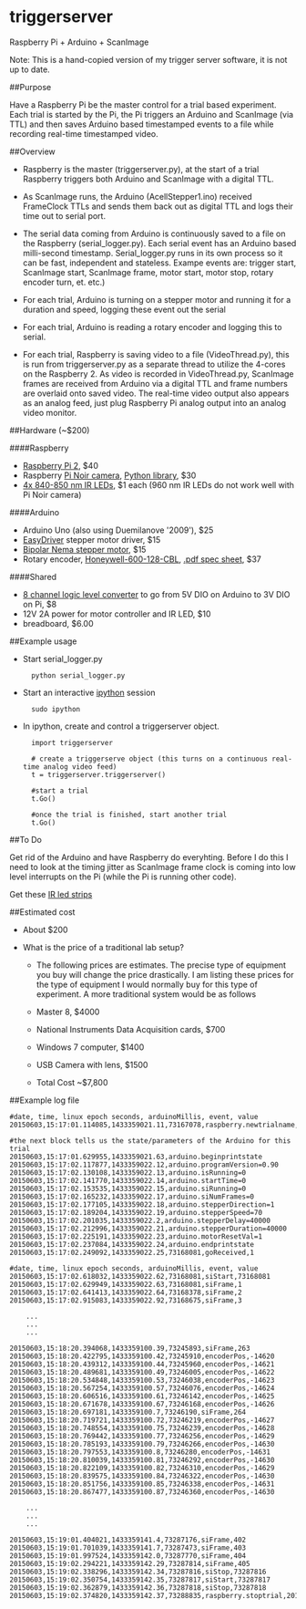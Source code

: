 # triggerserver
Raspberry Pi + Arduino + ScanImage

Note: This is a hand-copied version of my trigger server software, it is not up to date.

##Purpose

Have a Raspberry Pi be the master control for a trial based experiment. Each trial is started by the Pi, the Pi triggers an Arduino and ScanImage (via TTL) and then saves Arduino based timestamped events to a file while recording real-time timestamped video.

##Overview

- Raspberry is the master (triggerserver.py), at the start of a trial Raspberry triggers both Arduino and ScanImage with a digital TTL.

- As ScanImage runs, the Arduino (AcellStepper1.ino) received FrameClock TTLs and sends them back out as digital TTL and  logs their time out to serial port.

- The serial data coming from Arduino is continuously saved to a file on the Raspberry (serial_logger.py). Each serial event has an Arduino based milli-second timestamp. Serial_logger.py runs in its own process so it can be fast, independent and stateless. Exampe events are: trigger start, ScanImage start, ScanImage frame, motor start, motor stop, rotary encoder turn, et. etc.)

- For each trial, Arduino is turning on a stepper motor and running it for a duration and speed, logging these event out the serial

- For each trial, Arduino is reading a rotary encoder and logging this to serial.

- For each trial, Raspberry is saving video to a file (VideoThread.py), this is run from triggerserver.py as a separate thread to utilize the 4-cores on the Raspberry 2. As video is recorded in VideoThread.py, ScanImage frames are received from Arduino via a digital TTL and frame numbers are overlaid onto saved video. The real-time video output also appears as an analog feed, just plug Raspberry Pi analog output into an analog video monitor.

##Hardware (~$200)

####Raspberry
- [Raspberry Pi 2][1], $40
- Raspberry [Pi Noir camera][2], [Python library][9], $30
- [4x 840-850 nm IR LEDs][7], $1 each (960 nm IR LEDs do not work well with Pi Noir camera)

####Arduino
- Arduino Uno (also using Duemilanove '2009'), $25
- [EasyDriver][3] stepper motor driver, $15
- [Bipolar Nema stepper motor][4], $15
- Rotary encoder, [Honeywell-600-128-CBL][5], [.pdf spec sheet][6], $37

####Shared
- [8 channel logic level converter][8] to go from 5V DIO on Arduino to 3V DIO on Pi, $8
- 12V 2A power for motor controller and IR LED, $10
- breadboard, $6.00
  
##Example usage

- Start serial_logger.py  

        python serial_logger.py
    
- Start an interactive [ipython][10] session

        sudo ipython

- In ipython, create and control a triggerserver object.

        import triggerserver
    
        # create a triggerserve object (this turns on a continuous real-time analog video feed)
        t = triggerserver.triggerserver()
    
        #start a trial
        t.Go()
        
        #once the trial is finished, start another trial
        t.Go()
    
##To Do

Get rid of the Arduino and have Raspberry do everyhting. Before I do this I need to look at the timing jitter as ScanImage frame clock is coming into low level interrupts on the Pi (while the Pi is running other code).

Get these [IR led strips](http://www.ledlightsworld.com/infrared-led-strips-c-1_79.html)

##Estimated cost
- About $200

- What is the price of a traditional lab setup?

    - The following prices are estimates. The precise type of equipment you buy will change the price drastically. I am listing these prices for the type of equipment I would normally buy for this type of experiment. A more traditional system would be as follows
        
    - Master 8, $4000
        
    - National Instruments Data Acquisition cards, $700
        
    - Windows 7 computer, $1400
        
    - USB Camera with lens, $1500
        
     - Total Cost ~$7,800
        
##Example log file

	#date, time, linux epoch seconds, arduinoMillis, event, value
	20150603,15:17:01.114085,1433359021.11,73167078,raspberry.newtrialname,20150603_151658_t16.txt
	
    #the next block tells us the state/parameters of the Arduino for this trial
    20150603,15:17:01.629955,1433359021.63,arduino.beginprintstate
	20150603,15:17:02.117877,1433359022.12,arduino.programVersion=0.90
	20150603,15:17:02.130108,1433359022.13,arduino.isRunning=0
	20150603,15:17:02.141770,1433359022.14,arduino.startTime=0
	20150603,15:17:02.153535,1433359022.15,arduino.siRunning=0
	20150603,15:17:02.165232,1433359022.17,arduino.siNumFrames=0
	20150603,15:17:02.177105,1433359022.18,arduino.stepperDirection=1
	20150603,15:17:02.189204,1433359022.19,arduino.stepperSpeed=70
	20150603,15:17:02.201035,1433359022.2,arduino.stepperDelay=40000
	20150603,15:17:02.212996,1433359022.21,arduino.stepperDuration=40000
	20150603,15:17:02.225191,1433359022.23,arduino.motorResetVal=1
	20150603,15:17:02.237084,1433359022.24,arduino.endprintstate
	20150603,15:17:02.249092,1433359022.25,73168081,goReceived,1
      
 	#date, time, linux epoch seconds, arduinoMillis, event, value
    20150603,15:17:02.618032,1433359022.62,73168081,siStart,73168081
	20150603,15:17:02.629949,1433359022.63,73168081,siFrame,1
	20150603,15:17:02.641413,1433359022.64,73168378,siFrame,2
	20150603,15:17:02.915083,1433359022.92,73168675,siFrame,3
      
        ...
        ...
        ...

	20150603,15:18:20.394068,1433359100.39,73245893,siFrame,263
	20150603,15:18:20.422795,1433359100.42,73245910,encoderPos,-14620
	20150603,15:18:20.439312,1433359100.44,73245960,encoderPos,-14621
	20150603,15:18:20.489681,1433359100.49,73246005,encoderPos,-14622
	20150603,15:18:20.534848,1433359100.53,73246038,encoderPos,-14623
	20150603,15:18:20.567254,1433359100.57,73246076,encoderPos,-14624
	20150603,15:18:20.606516,1433359100.61,73246142,encoderPos,-14625
	20150603,15:18:20.671678,1433359100.67,73246168,encoderPos,-14626
	20150603,15:18:20.697181,1433359100.7,73246190,siFrame,264
	20150603,15:18:20.719721,1433359100.72,73246219,encoderPos,-14627
	20150603,15:18:20.748554,1433359100.75,73246239,encoderPos,-14628
	20150603,15:18:20.769442,1433359100.77,73246256,encoderPos,-14629
	20150603,15:18:20.785193,1433359100.79,73246266,encoderPos,-14630
	20150603,15:18:20.797553,1433359100.8,73246280,encoderPos,-14631
	20150603,15:18:20.810039,1433359100.81,73246292,encoderPos,-14630
	20150603,15:18:20.822109,1433359100.82,73246310,encoderPos,-14629
	20150603,15:18:20.839575,1433359100.84,73246322,encoderPos,-14630
	20150603,15:18:20.851756,1433359100.85,73246338,encoderPos,-14631
	20150603,15:18:20.867477,1433359100.87,73246360,encoderPos,-14630

        ...
        ...
        ...

	20150603,15:19:01.404021,1433359141.4,73287176,siFrame,402
	20150603,15:19:01.701039,1433359141.7,73287473,siFrame,403
	20150603,15:19:01.997524,1433359142.0,73287770,siFrame,404
	20150603,15:19:02.294221,1433359142.29,73287814,siFrame,405
	20150603,15:19:02.338296,1433359142.34,73287816,siStop,73287816
	20150603,15:19:02.350754,1433359142.35,73287817,siStart,73287817
	20150603,15:19:02.362879,1433359142.36,73287818,siStop,73287818
	20150603,15:19:02.374820,1433359142.37,73288835,raspberry.stoptrial,20150603_151658_t16.txt

[1]: http://www.raspberrypi.org/products/raspberry-pi-2-model-b/
[2]: https://www.raspberrypi.org/products/pi-noir-camera/
[3]: https://www.sparkfun.com/products/12779
[4]: https://www.sparkfun.com/products/9238
[5]: http://www.digikey.com/product-detail/en/600128CBL/600CS-ND/53504
[6]: http://sensing.honeywell.com/600%20series_005940-2-en_final_12sep12.pdf
[7]: https://www.sparkfun.com/products/9469
[8]: https://www.adafruit.com/products/395
[9]: https://picamera.readthedocs.org/en/release-1.10/
[10]: http://ipython.org